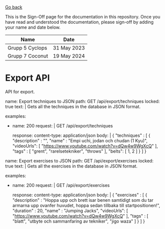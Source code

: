 [Go back](home/vt24/api-docs)

<!-- sign-off-sheet:start -->
<!-- sign-off-cadence:1 month -->

This is the Sign-Off page for the documentation in this repository. Once you have read
and understood the documentation, please sign-off by adding your name and date below.

| Name          | Date            |
|--|--|
| Grupp 5 Cyclops | 31 May 2023 |
| Grupp 7 Coconut | 19 May 2024 |
<!-- sign-off-sheet:end -->

# Export API

API for export.

<!-- write documentation here! -->

<api>
name: Export techniques to JSON
path: GET /api/export/techniques
locked: true
text: |
    Gets all the techniques in the database in JSON format.

examples:
-   name: 200
    request: |
        GET /api/export/techniques
        
    response:
        content-type: application/json
        body: |
            {
                "techniques" : [
                    {
                        "description" : "",
                        "name" : "Empi uchi, jodan och chudan (1 Kyu)",
                        "videoUrls": [
                            "https://www.youtube.com/watch?v=dQw4w9WgXcQ"
                        ],
                        "tags" : [
                            "grent",
                            "rarelsetekniker",
                            "throws"
                        ],
                        "belts": [
                            1,
                            2
                        ]
                    }
                ]
            }

</api>

<api>
name: Export exercises to JSON
path: GET /api/export/exercises
locked: true
text: |
    Gets all the exercises in the database in JSON format.

examples:
-   name: 200
    request: |
        GET /api/export/exercises
        
    response:
        content-type: application/json
        body: |
            {
                "exercises" : [
                    {
                        "description" : "Hoppa upp och brett isar benen samtidigt som du tar armarna upp ovanfer huvudet, hoppa sedan tillbaka till startpositionen!",
                        "duration" : 20,
                        "name" : "Jumping Jacks",
                        "videoUrls": [
                            "https://www.youtube.com/watch?v=dQw4w9WgXcQ"
                        ],
                        "tags" : [
                            "blatt",
                            "utbyte och sammanfaring av tekniker",
                            "jigo waza"
                        ]
                    }
                ]
            }


</api>